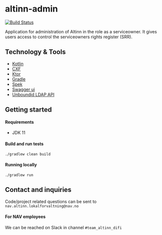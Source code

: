 # altinn-admin

[![Build Status](https://travis-ci.com/navikt/altinn-admin.svg?branch=master)](https://travis-ci.com/navikt/altinn-admin)

Application for administration of Altinn in the role as a serviceowner. It gives users access to control the 
serviceowners rights register (SRR). 

## Technology & Tools

* [Kotlin](https://kotlinlang.org)
* [CXF](https://cxf.apache.org)
* [Ktor](https://ktor.io/)
* [Gradle](https://gradle.org)
* [Spek](http://spekframework.org)
* [Swagger ui](https://swagger.io/tools/swagger-ui/)
* [Unboundid LDAP API](https://ldap.com/unboundid-ldap-sdk-for-java/)

## Getting started


#### Requirements

* JDK 11

#### Build and run tests

`./gradlew clean build`

#### Running locally

`./gradlew run`

## Contact and inquiries

Code/project related questions can be sent to `nav.altinn.lokalforvaltning@nav.no`

#### For NAV employees
We can be reached on Slack in channel `#team_altinn_difi`
